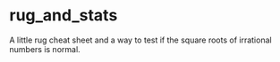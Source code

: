 # rug_and_stats
A little rug cheat sheet and a way to test if the square roots of irrational numbers is normal.
